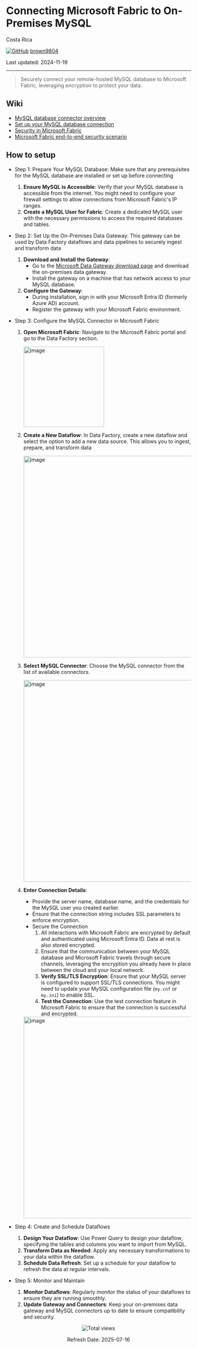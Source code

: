 # Connecting Microsoft Fabric to On-Premises MySQL

Costa Rica

[![GitHub](https://img.shields.io/badge/--181717?logo=github&logoColor=ffffff)](https://github.com/)
[brown9804](https://github.com/brown9804)

Last updated: 2024-11-19

----------

> Securely connect your remote-hosted MySQL database to Microsoft Fabric, leveraging encryption to protect your data.

## Wiki 

- [MySQL database connector overview](https://learn.microsoft.com/en-us/fabric/data-factory/connector-mysql-database-overview)
- [Set up your MySQL database connection](https://learn.microsoft.com/en-us/fabric/data-factory/connector-mysql-database)
- [Security in Microsoft Fabric](https://learn.microsoft.com/en-us/fabric/security/security-overview)
- [Microsoft Fabric end-to-end security scenario](https://learn.microsoft.com/en-us/fabric/security/security-scenario)

## How to setup 

- Step 1: Prepare Your MySQL Database: Make sure that any prerequisites for the MySQL database are installed or set up before connecting
  1. **Ensure MySQL is Accessible**: Verify that your MySQL database is accessible from the internet. You might need to configure your firewall settings to allow connections from Microsoft Fabric's IP ranges.
  2. **Create a MySQL User for Fabric**: Create a dedicated MySQL user with the necessary permissions to access the required databases and tables.
- Step 2: Set Up the On-Premises Data Gateway: This gateway can be used by Data Factory dataflows and data pipelines to securely ingest and transform data
  1. **Download and Install the Gateway**:
     - Go to the [Microsoft Data Gateway download page](https://powerbi.microsoft.com/en-us/gateway/) and download the on-premises data gateway.
     - Install the gateway on a machine that has network access to your MySQL database.
  2. **Configure the Gateway**:
     - During installation, sign in with your Microsoft Entra ID (formerly Azure AD) account.
     - Register the gateway with your Microsoft Fabric environment.
- Step 3: Configure the MySQL Connector in Microsoft Fabric
  1. **Open Microsoft Fabric**: Navigate to the Microsoft Fabric portal and go to the Data Factory section.
     
     <img width="219" alt="image" src="https://github.com/user-attachments/assets/be07d64c-5adc-4a60-970b-76dee9020ddf">

  2. **Create a New Dataflow**: In Data Factory, create a new dataflow and select the option to add a new data source. This allows you to ingest, prepare, and transform data

       <img width="550" alt="image" src="https://github.com/user-attachments/assets/aa27c48b-6126-4a52-8d62-070c9bc1a207">

  3. **Select MySQL Connector**: Choose the MySQL connector from the list of available connectors.

       <img width="550" alt="image" src="https://github.com/user-attachments/assets/b77616f3-66c2-4635-9d6e-483235c8b535">

  4. **Enter Connection Details**:
     - Provide the server name, database name, and the credentials for the MySQL user you created earlier.
     - Ensure that the connection string includes SSL parameters to enforce encryption.
     - Secure the Connection
        1. All interactions with Microsoft Fabric are encrypted by default and authenticated using Microsoft Entra ID. Data at rest is also stored encrypted.
        2. Ensure that the communication between your MySQL database and Microsoft Fabric travels through secure channels, leveraging the encryption you already have in place between the cloud and your local network.
        3. **Verify SSL/TLS Encryption**: Ensure that your MySQL server is configured to support SSL/TLS connections. You might need to update your MySQL configuration file (`my.cnf` or `my.ini`) to enable SSL.
        4. **Test the Connection**: Use the test connection feature in Microsoft Fabric to ensure that the connection is successful and encrypted.

      <img width="550" alt="image" src="https://github.com/user-attachments/assets/e149a2b0-7559-4db9-911f-5e3902f264ff">

- Step 4: Create and Schedule Dataflows
  1. **Design Your Dataflow**: Use Power Query to design your dataflow, specifying the tables and columns you want to import from MySQL.
  2. **Transform Data as Needed**: Apply any necessary transformations to your data within the dataflow.
  3. **Schedule Data Refresh**: Set up a schedule for your dataflow to refresh the data at regular intervals.
- Step 5: Monitor and Maintain
  1. **Monitor Dataflows**: Regularly monitor the status of your dataflows to ensure they are running smoothly.
  2. **Update Gateway and Connectors**: Keep your on-premises data gateway and MySQL connectors up to date to ensure compatibility and security.

<!-- START BADGE -->
<div align="center">
  <img src="https://img.shields.io/badge/Total%20views-9-limegreen" alt="Total views">
  <p>Refresh Date: 2025-07-16</p>
</div>
<!-- END BADGE -->